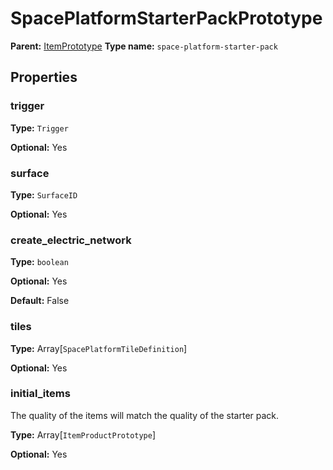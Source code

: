 # SpacePlatformStarterPackPrototype

**Parent:** [ItemPrototype](ItemPrototype.md)
**Type name:** `space-platform-starter-pack`

## Properties

### trigger

**Type:** `Trigger`

**Optional:** Yes

### surface

**Type:** `SurfaceID`

**Optional:** Yes

### create_electric_network

**Type:** `boolean`

**Optional:** Yes

**Default:** False

### tiles

**Type:** Array[`SpacePlatformTileDefinition`]

**Optional:** Yes

### initial_items

The quality of the items will match the quality of the starter pack.

**Type:** Array[`ItemProductPrototype`]

**Optional:** Yes

